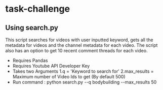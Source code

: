 # task-challenge

## Using search.py
This script searches for videos with user inputted keyword, gets all the metadata for videos and the channel metadata for each video. The script also has an option to get 10 recent comment threads for each video.
* Requires Pandas
* Requires Youtube API Developer Key
* Takes two Arguments 1.q = 'Keyword to search for' 2.max_results = Maximum number of Video Ids to get (By default 500)
* Run command : python search.py --q bodybuilding --max_results 50
